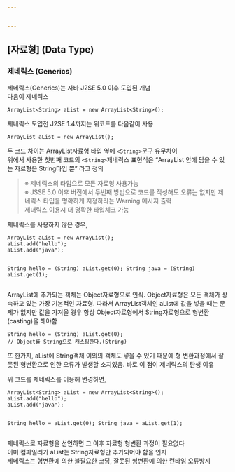 ```yaml
---


---
```


<h2 id="자료형-data-type">[자료형] (Data Type)</h2>
<h3 id="제네릭스-generics">제네릭스 (Generics)</h3>
<p>제네릭스(Generics)는 자바 J2SE 5.0 이후 도입된 개념<br>
다음이 제네릭스</p>
<pre><code>ArrayList&lt;String&gt; aList = new ArrayList&lt;String&gt;();
</code></pre>
<p>제네릭스 도입전 J2SE 1.4까지는 위코드를 다음같이 사용</p>
<pre><code>ArrayList aList = new ArrayList();
</code></pre>
<p>두 코드 차이는 ArrayList자료형 타입 옆에  <code>&lt;String&gt;</code>문구 유무차이<br>
위에서 사용한 첫번째 코드의  <code>&lt;String&gt;</code>제네릭스 표현식은 “ArrayList 안에 담을 수 있는 자료형은 String타입 뿐” 라고 정의</p>
<blockquote>
<p>※ 제네릭스의 타입으로 모든 자료형 사용가능<br>
※ JSSE 5.0 이후 버전에서 두번째 방법으로 코드를 작성해도 오류는 없지만 제네릭스 타입을 명확하게 지정하라는 Warning 메시지 출력<br>
제너릭스 이용시 더 명확한 타입체크 가능</p>
</blockquote>
<p>제네릭스를 사용하지 않은 경우,</p>
<pre><code>ArrayList aList = new ArrayList();
aList.add("hello");
aList.add("java");

String hello = (String) aList.get(0);
String java = (String) aList.get(1);
</code></pre>
<p>ArrayList에 추가되는 객체는 Object자료형으로 인식. Object자료형은 모든 객체가 상속하고 있는 가장 기본적인 자료형. 따라서 ArrayList객체인 aList에 값을 넣을 때는 문제가 없지만 값을 가져올 경우 항상 Object자료형에서 String자료형으로 형변환(casting)을 해야함</p>
<pre><code>String hello = (String) aList.get(0); 
// Object를 String으로 캐스팅한다.(String)
</code></pre>
<p>또 한가지, aList에 String객체 이외의 객체도 넣을 수 있기 때문에 형 변환과정에서 잘못된 형변환으로 인한 오류가 발생할 소지있음. 바로 이 점이 제네릭스의 탄생 이유</p>
<p>위 코드를 제네릭스를 이용해 변경하면,</p>
<pre><code>ArrayList&lt;String&gt; aList = new ArrayList&lt;String&gt;();
aList.add("hello");
aList.add("java");

String hello = aList.get(0);
String java = aList.get(1);
</code></pre>
<p>제네릭스로 자료형을 선언하면 그 이후 자료형 형변환 과정이 필요없다<br>
이미 컴파일러가 aList는 String자료형만 추가되어야 함을 인지<br>
제네릭스는 형변환에 의한 불필요한 코딩, 잘못된 형변환에 의한 런타임 오류방지</p>

